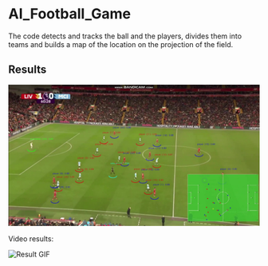 # AI_Football_Game

The code detects and tracks the ball and the players, divides them into teams and builds a map of the location on the projection of the field.

## Results

![Output Frame](./results/output_frame.jpg)

Video results:

![Result GIF](./results/result.gif)
